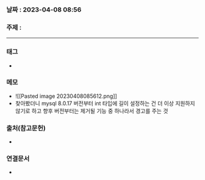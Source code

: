 ### 날짜 : 2023-04-08 08:56
### 주제 :
---
### 태그
* 

### 메모
* ![[Pasted image 20230408085612.png]]
* 찾아봤더니 mysql 8.0.17 버전부터 int 타입에 길이 설정하는 건 더 이상 지원하지 않기로 하고 향후 버전부터는 제거될 기능 중 하나라서 경고를 주는 것

### 출처(참고문헌)
-  

### 연결문서
- 